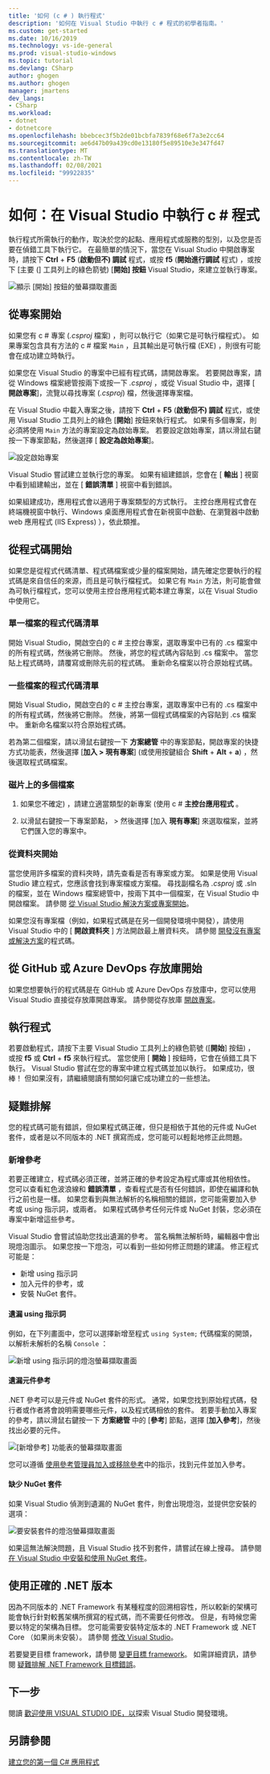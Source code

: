 ```yaml
---
title: '如何 (c # ) 執行程式'
description: '如何在 Visual Studio 中執行 c # 程式的初學者指南。'
ms.custom: get-started
ms.date: 10/16/2019
ms.technology: vs-ide-general
ms.prod: visual-studio-windows
ms.topic: tutorial
ms.devlang: CSharp
author: ghogen
ms.author: ghogen
manager: jmartens
dev_langs:
- CSharp
ms.workload:
- dotnet
- dotnetcore
ms.openlocfilehash: bbebcec3f5b2de01bcbfa7839f68e6f7a3e2cc64
ms.sourcegitcommit: ae6d47b09a439cd0e13180f5e89510e3e347fd47
ms.translationtype: MT
ms.contentlocale: zh-TW
ms.lasthandoff: 02/08/2021
ms.locfileid: "99922835"
---
```

# <a name="how-to-run-a-c-program-in-visual-studio"></a>如何：在 Visual Studio 中執行 c # 程式

執行程式所需執行的動作，取決於您的起點、應用程式或服務的型別，以及您是否要在偵錯工具下執行它。 在最簡單的情況下，當您在 Visual Studio 中開啟專案時，請按下 **Ctrl** + **F5** (**啟動但不) 調試** 程式，或按 **f5** (**開始進行調試** 程式) ，或按下 [主要 (] 工具列上的綠色箭號) [**開始] 按鈕** Visual Studio，來建立並執行專案。

![顯示 [開始] 按鈕的螢幕擷取畫面](media/vs-start-button.png)

## <a name="starting-from-a-project"></a>從專案開始

如果您有 c # 專案 (*.csproj* 檔案) ，則可以執行它（如果它是可執行檔程式）。 如果專案包含具有方法的 c # 檔案 `Main` ，且其輸出是可執行檔 (EXE) ，則很有可能會在成功建立時執行。

如果您在 Visual Studio 的專案中已經有程式碼，請開啟專案。 若要開啟專案，請從 Windows 檔案總管按兩下或按一下 *.csproj* ，或從 Visual Studio 中，選擇 [ **開啟專案**]，流覽以尋找專案 (*.csproj*) 檔，然後選擇專案檔。

在 Visual Studio 中載入專案之後，請按下 **Ctrl** + **F5** (**啟動但不) 調試** 程式，或使用 Visual Studio 工具列上的綠色 [**開始**] 按鈕來執行程式。  如果有多個專案，則必須將使用 `Main` 方法的專案設定為啟始專案。 若要設定啟始專案，請以滑鼠右鍵按一下專案節點，然後選擇 [ **設定為啟始專案**]。

![設定啟始專案](media/set-as-startup-project.png)

Visual Studio 嘗試建立並執行您的專案。  如果有組建錯誤，您會在 [ **輸出** ] 視窗中看到組建輸出，並在 [ **錯誤清單** ] 視窗中看到錯誤。

如果組建成功，應用程式會以適用于專案類型的方式執行。 主控台應用程式會在終端機視窗中執行、Windows 桌面應用程式會在新視窗中啟動、在瀏覽器中啟動 web 應用程式 (IIS Express) ），依此類推。

## <a name="starting-from-code"></a>從程式碼開始

如果您是從程式代碼清單、程式碼檔案或少量的檔案開始，請先確定您要執行的程式碼是來自信任的來源，而且是可執行檔程式。 如果它有 `Main` 方法，則可能會做為可執行檔程式，您可以使用主控台應用程式範本建立專案，以在 Visual Studio 中使用它。

### <a name="code-listing-for-a-single-file"></a>單一檔案的程式代碼清單

開始 Visual Studio，開啟空白的 c # 主控台專案，選取專案中已有的 .cs 檔案中的所有程式碼，然後將它刪除。 然後，將您的程式碼內容貼到 .cs 檔案中。 當您貼上程式碼時，請覆寫或刪除先前的程式碼。 重新命名檔案以符合原始程式碼。

### <a name="code-listings-for-a-few-files"></a>一些檔案的程式代碼清單

開始 Visual Studio，開啟空白的 c # 主控台專案，選取專案中已有的 .cs 檔案中的所有程式碼，然後將它刪除。 然後，將第一個程式碼檔案的內容貼到 .cs 檔案中。 重新命名檔案以符合原始程式碼。 

若為第二個檔案，請以滑鼠右鍵按一下 **方案總管** 中的專案節點，開啟專案的快捷方式功能表，然後選擇 [**加入 > 現有專案**] (或使用按鍵組合 **Shift** + **Alt** + **a**) ，然後選取程式碼檔案。

### <a name="multiple-files-on-disk"></a>磁片上的多個檔案

1. 如果您不確定) ，請建立適當類型的新專案 (使用 c # **主控台應用程式** 。

2. 以滑鼠右鍵按一下專案節點，   >  然後選擇 [加入 **現有專案**] 來選取檔案，並將它們匯入您的專案中。  

### <a name="starting-from-a-folder"></a>從資料夾開始

當您使用許多檔案的資料夾時，請先查看是否有專案或方案。  如果是使用 Visual Studio 建立程式，您應該會找到專案檔或方案檔。 尋找副檔名為 *.csproj* 或 .sln 的檔案，並在 Windows 檔案總管中，按兩下其中一個檔案，在 Visual Studio 中開啟檔案。 請參閱 [從 Visual Studio 解決方案或專案開始](#starting-from-a-project)。

如果您沒有專案檔（例如，如果程式碼是在另一個開發環境中開發），請使用 Visual Studio 中的 [ **開啟資料夾** ] 方法開啟最上層資料夾。 請參閱 [開發沒有專案或解決方案](../../ide/develop-code-in-visual-studio-without-projects-or-solutions.md)的程式碼。

## <a name="starting-from-a-github-or-azure-devops-repo"></a>從 GitHub 或 Azure DevOps 存放庫開始

如果您想要執行的程式碼是在 GitHub 或 Azure DevOps 存放庫中，您可以使用 Visual Studio 直接從存放庫開啟專案。 請參閱從存放庫 [開啟專案](../tutorial-open-project-from-repo.md)。

## <a name="run-the-program"></a>執行程式

若要啟動程式，請按下主要 Visual Studio 工具列上的綠色箭號 ([**開始**] 按鈕) ，或按 **f5** 或 **Ctrl** + **f5** 來執行程式。 當您使用 [ **開始** ] 按鈕時，它會在偵錯工具下執行。  Visual Studio 嘗試在您的專案中建立程式碼並加以執行。  如果成功，很棒！ 但如果沒有，請繼續閱讀有關如何讓它成功建立的一些想法。

## <a name="troubleshooting"></a>疑難排解

您的程式碼可能有錯誤，但如果程式碼正確，但只是相依于其他的元件或 NuGet 套件，或者是以不同版本的 .NET 撰寫而成，您可能可以輕鬆地修正此問題。

### <a name="add-references"></a>新增參考

若要正確建立，程式碼必須正確，並將正確的參考設定為程式庫或其他相依性。 您可以查看紅色波浪線和 **錯誤清單** ，查看程式是否有任何錯誤，即使在編譯和執行之前也是一樣。 如果您看到與無法解析的名稱相關的錯誤，您可能需要加入參考或 using 指示詞，或兩者。 如果程式碼參考任何元件或 NuGet 封裝，您必須在專案中新增這些參考。

Visual Studio 會嘗試協助您找出遺漏的參考。 當名稱無法解析時，編輯器中會出現燈泡圖示。 如果您按一下燈泡，可以看到一些如何修正問題的建議。 修正程式可能是：

- 新增 using 指示詞
- 加入元件的參考，或
- 安裝 NuGet 套件。

#### <a name="missing-using-directive"></a>遺漏 using 指示詞

例如，在下列畫面中，您可以選擇新增至程式 `using System;` 代碼檔案的開頭，以解析未解析的名稱 `Console` ：

![新增 using 指示詞的燈泡螢幕擷取畫面](media/name-does-not-exist2.png)

#### <a name="missing-assembly-reference"></a>遺漏元件參考

.NET 參考可以是元件或 NuGet 套件的形式。 通常，如果您找到原始程式碼，發行者或作者將會說明需要哪些元件，以及程式碼相依的套件。 若要手動加入專案的參考，請以滑鼠右鍵按一下 **方案總管** 中的 [**參考**] 節點，選擇 [**加入參考**]，然後找出必要的元件。

![[新增參考] 功能表的螢幕擷取畫面](media/add-reference.png)

您可以遵循 [使用參考管理員加入或移除參考](../../ide/how-to-add-or-remove-references-by-using-the-reference-manager.md)中的指示，找到元件並加入參考。

#### <a name="missing-nuget-package"></a>缺少 NuGet 套件

如果 Visual Studio 偵測到遺漏的 NuGet 套件，則會出現燈泡，並提供您安裝的選項：

![要安裝套件的燈泡螢幕擷取畫面](media/lightbulb-add-package.png)

如果這無法解決問題，且 Visual Studio 找不到套件，請嘗試在線上搜尋。 請參閱 [在 Visual Studio 中安裝和使用 NuGet 套件](/nuget/quickstart/install-and-use-a-package-in-visual-studio)。

## <a name="use-the-right-version-of-net"></a>使用正確的 .NET 版本

因為不同版本的 .NET Framework 有某種程度的回溯相容性，所以較新的架構可能會執行針對較舊架構所撰寫的程式碼，而不需要任何修改。 但是，有時候您需要以特定的架構為目標。 您可能需要安裝特定版本的 .NET Framework 或 .NET Core （如果尚未安裝）。 請參閱 [修改 Visual Studio](../../install/modify-visual-studio.md)。

若要變更目標 framework，請參閱 [變更目標 framework](../../ide/visual-studio-multi-targeting-overview.md#select-a-target-framework-version)。 如需詳細資訊，請參閱 [疑難排解 .NET Framework 目標錯誤](../../msbuild/troubleshooting-dotnet-framework-targeting-errors.md)。

## <a name="next-steps"></a>下一步

閱讀 [歡迎使用 VISUAL STUDIO IDE，以](../visual-studio-ide.md)探索 Visual Studio 開發環境。

## <a name="see-also"></a>另請參閱

[建立您的第一個 C# 應用程式](tutorial-console.md)
